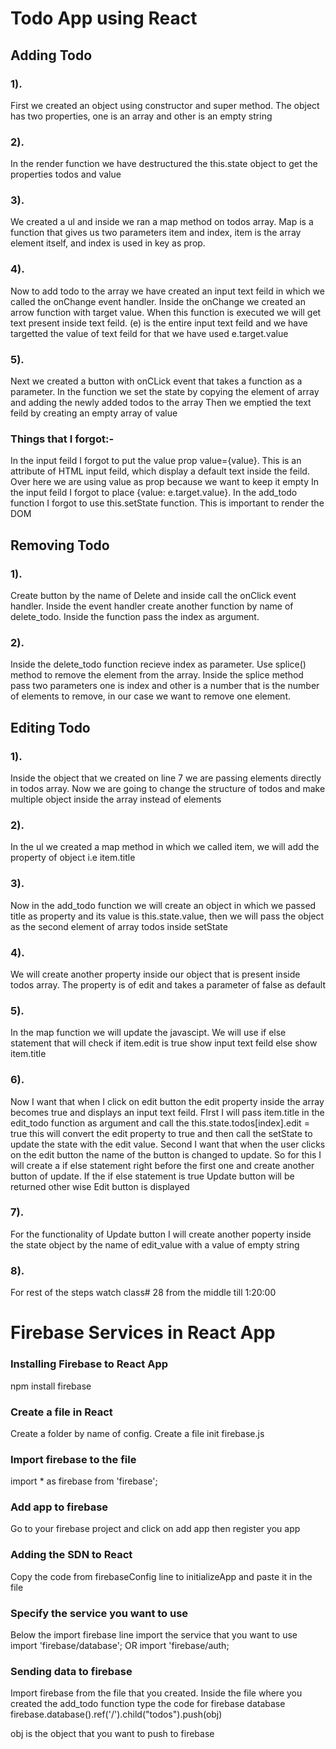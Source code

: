 # Todo App using React

## Adding Todo

### 1).
First we created an object using constructor and super method. The object has two properties, one is an array and other is an empty string

### 2).
In the render function we have destructured the this.state object to get the properties todos and value

### 3).
We created a ul and inside we ran a map method on todos array. Map is a function that gives us two parameters item and index, item is the array element itself, and index is used in key as prop.

### 4).
Now to add todo to the array we have created an input text feild in which we called the onChange event handler. Inside the onChange we created an arrow function with target value. When this function is executed we will get text present inside text feild. (e) is the entire input text feild and we have targetted the value of text feild for that we have used e.target.value  

### 5).
Next we created a button with onCLick event that takes a function as a parameter. In the function we set the state by copying the element of array and adding the newly added todos to the array 
Then we emptied the text feild by creating an empty array of value

### Things that I forgot:-
In the input feild I forgot to put the value prop value={value}. This is an attribute of HTML input feild, which display a default text inside the feild. Over here we are using value as prop because we want to keep it empty 
In the input feild I forgot to place {value: e.target.value}.
In the add_todo function I forgot to use this.setState function. This is important to render the DOM 


## Removing Todo

### 1). 
Create button by the name of Delete and inside call the onClick event handler. Inside the event handler create another function by name of delete_todo. Inside the function pass the index as argument.

### 2). 
Inside the delete_todo function recieve index as parameter. Use splice() method to remove the element from the array. Inside the splice method pass two parameters one is index and other is a number that is the number of elements to remove, in our case we want to remove one element.


## Editing Todo
### 1).
Inside the object that we created on line 7 we are passing elements directly in todos array. Now we are going to change the structure of todos and make multiple object inside the array instead of elements

### 2).
In the ul we created a map method in which we called item, we will add the property of object i.e item.title

### 3). 
Now in the add_todo function we will create an object in which we passed title as property and its value is this.state.value, then we will pass the object as the second element of array todos inside setState 

### 4).  
We will create another property  inside our object that is present inside todos array. The property is of edit and takes a parameter of false as default  

### 5). 
In the map function we will update the javascipt. We will use if else statement that will check if item.edit is true show input text feild else show item.title

### 6).
Now I want that when I click on edit button the edit property inside the array becomes true and displays an input text feild. FIrst I will pass item.title in the edit_todo function as argument and call the this.state.todos[index].edit = true this will convert the edit property to true and then call the setState to update the state with the edit value. 
Second I want that when the user clicks on the edit button the name of the button is changed to update. So for this I will create a if else statement right before the first one and create another button of update. If the if else statement is true Update button will be returned other wise Edit button is  displayed

### 7).
For the functionality of Update button I will create another poperty inside the state object by the name of edit_value with a value of empty string 

### 8).
For rest of the steps watch class# 28 from the middle till 1:20:00

# Firebase Services in React App

### Installing Firebase to React App
npm install firebase

### Create a file in React 
Create a folder by name of config. Create a file init firebase.js

### Import firebase to the file
import * as firebase from 'firebase';

### Add app to firebase
Go to your firebase project and click on add app then register you app

### Adding the SDN to React
Copy the code from firebaseConfig line to initializeApp and paste it in the file

### Specify the service you want to use
Below the import firebase line import the service that you want to use
import 'firebase/database'; OR
import 'firebase/auth;

### Sending data to firebase
Import firebase from the file that you created. Inside the file where you created the add_todo function type the code for firebase database
firebase.database().ref('/').child("todos").push(obj)

obj is the object that you want to push to firebase
